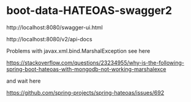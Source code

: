# boot-data-HATEOAS-swagger2
http://localhost:8080/swagger-ui.html

http://localhost:8080/v2/api-docs

Problems with javax.xml.bind.MarshalException see here

https://stackoverflow.com/questions/23234955/why-is-the-following-spring-boot-hateoas-with-mongodb-not-working-marshalexce

and wait here

https://github.com/spring-projects/spring-hateoas/issues/692
